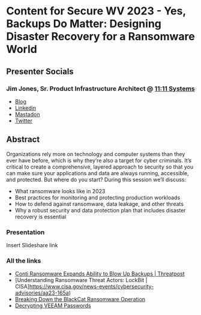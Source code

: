 # Content for Secure WV 2023 - Yes, Backups Do Matter: Designing Disaster Recovery for a Ransomware World

## Presenter Socials
### Jim Jones, Sr. Product Infrastructure Architect @ [11:11 Systems](https://www.1111systems.com)
- [Blog](https://koolaid.info)
- [Linkedin](https://www.linkedin.com/in/k00laidit/)
- [Mastadon](https://vmst.io/@k00laidIT)
- [Twitter](https://twitter.com/k00laidIT/)

## Abstract
Organizations rely more on technology and computer systems than they ever have before, which is why they’re also a target for cyber criminals. It’s critical to create a comprehensive, layered approach to security so that you can make sure your applications and data are always running, accessible, and protected. 
But where do you start? During this session we’ll discuss:
- What ransomware looks like in 2023
- Best practices for monitoring and protecting production workloads
- How to defend against ransomware, data leakage, and other threats
- Why a robust security and data protection plan that includes disaster recovery is essential

### Presentation
Insert Slideshare link

### All the links
- [Conti Ransomware Expands Ability to Blow Up Backups | Threatpost](https://threatpost.com/conti-ransomware-backups/175114/)
- [Understanding Ransomware Threat Actors: LockBit | CISA]https://www.cisa.gov/news-events/cybersecurity-advisories/aa23-165a)
- [Breaking Down the BlackCat Ransomware Operation](https://www.cisecurity.org/insights/blog/breaking-down-the-blackcat-ransomware-operation)
- [Decrypting VEEAM Passwords](https://blog.checkymander.com/red%20team/veeam/decrypt-veeam-passwords/)
